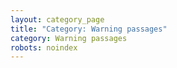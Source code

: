 ```yaml
---
layout: category_page
title: "Category: Warning passages"
category: Warning passages
robots: noindex
---
```

